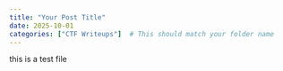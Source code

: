 ```yaml
---
title: "Your Post Title"
date: 2025-10-01
categories: ["CTF Writeups"]  # This should match your folder name
---
```




this is a test file 
